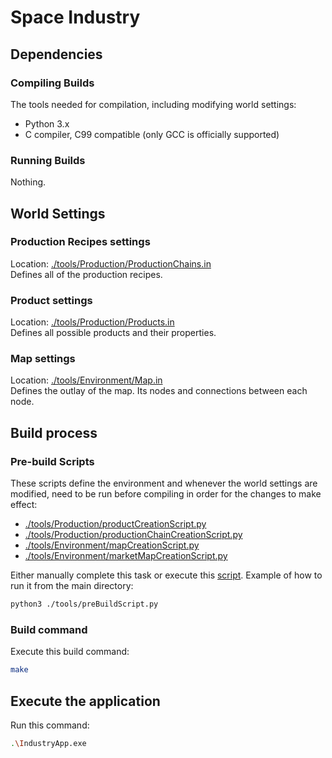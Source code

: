 # Space Industry

## Dependencies

### Compiling Builds
The tools needed for compilation, including modifying world settings:
* Python 3.x
* C compiler, C99 compatible (only GCC is officially supported)

### Running Builds
Nothing.

## World Settings
### Production Recipes settings
Location: [./tools/Production/ProductionChains.in](./tools/Production/ProductionChains.in) <br>
Defines all of the production recipes.

### Product settings
Location: [./tools/Production/Products.in](./tools/Production/Products.in) <br>
Defines all possible products and their properties.

### Map settings
Location: [./tools/Environment/Map.in](./tools/Environment/Map.in) <br>
Defines the outlay of the map. Its nodes and connections between each node.

## Build process

### Pre-build Scripts
These scripts define the environment and whenever the world settings are modified, need to be run before compiling in order for the changes to make effect:
* [./tools/Production/productCreationScript.py](./tools/Production/productCreationScript.py)
* [./tools/Production/productionChainCreationScript.py](./tools/Production/productionChainCreationScript.py)
* [./tools/Environment/mapCreationScript.py](./tools/Environment/mapCreationScript.py)
* [./tools/Environment/marketMapCreationScript.py](./tools/Environment/marketMapCreationScript.py)

Either manually complete this task or execute this [script](./tools/preBuildScript.py). Example of how to run it from the main directory:
```bash
python3 ./tools/preBuildScript.py
```

### Build command
Execute this build command:
```bash
make
```

## Execute the application
Run this command:
```bash
.\IndustryApp.exe
```
